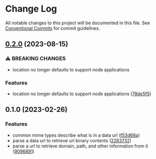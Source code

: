 # Change Log

All notable changes to this project will be documented in this file.
See [Conventional Commits](https://conventionalcommits.org) for commit guidelines.

## [0.2.0](https://github.com/zthun/webigail/compare/v0.1.0...v0.2.0) (2023-08-15)


### ⚠ BREAKING CHANGES

* location no longer defaults to support node applications

### Features

* location no longer defaults to support node applications ([78de5f5](https://github.com/zthun/webigail/commit/78de5f5917b77484e01d7ad5c7dc3c6016a50e86))



## 0.1.0 (2023-02-26)


### Features

* common mime types describe what is in a data url ([f53d68a](https://github.com/zthun/webigail/commit/f53d68aa5c35109340119beee7c7035b3a8a54d5))
* parse a data url to retrieve url binary contents ([2283732](https://github.com/zthun/webigail/commit/2283732d54e99ded36254e367f908e8b3f73e5c6))
* parse a url to retrieve domain, path, and other information from it ([9096891](https://github.com/zthun/webigail/commit/909689129bbc7a47c593b7b01548039657ff4cd8))
